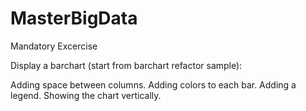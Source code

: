 # MasterBigData

Mandatory Excercise


Display a barchart (start from barchart refactor sample):

Adding space between columns.
Adding colors to each bar.
Adding a legend.
Showing the chart vertically.
